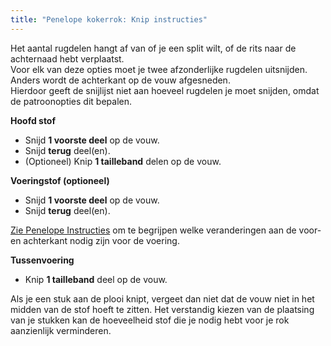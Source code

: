 ```yaml
---
title: "Penelope kokerrok: Knip instructies"
---
```


<Note>

Het aantal rugdelen hangt af van of je een split wilt, of de rits naar de achternaad hebt verplaatst.  
Voor elk van deze opties moet je twee afzonderlijke rugdelen uitsnijden. Anders wordt de achterkant op de vouw afgesneden.  
Hierdoor geeft de snijlijst niet aan hoeveel rugdelen je moet snijden, omdat de patroonopties dit bepalen.

</Note>

**Hoofd stof**

- Snijd **1 voorste deel** op de vouw.
- Snijd **terug** deel(en).
- (Optioneel) Knip **1 tailleband** delen op de vouw.

**Voeringstof (optioneel)**

- Snijd **1 voorste deel** op de vouw.
- Snijd **terug** deel(en).

<Note>

[Zie Penelope Instructies](docs/patterns/penelope/instructions/#lining) om te begrijpen welke veranderingen aan de voor- en achterkant nodig zijn voor de voering.

</Note>

**Tussenvoering**

- Knip **1 tailleband** deel op de vouw.

<Tip>

Als je een stuk aan de plooi knipt, vergeet dan niet dat de vouw niet in het midden van de stof hoeft te zitten.
Het verstandig kiezen van de plaatsing van je stukken kan de hoeveelheid stof die je nodig hebt voor je rok aanzienlijk verminderen.

</Tip>
